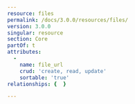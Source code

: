 ```yaml
---
resource: files
permalink: /docs/3.0.0/resources/files/
version: 3.0.0
singular: resource
section: Core
partOf: t
attributes:
  -
    name: file_url
    crud: 'create, read, update'
    sortable: 'true'
relationships: {  }

---
```

